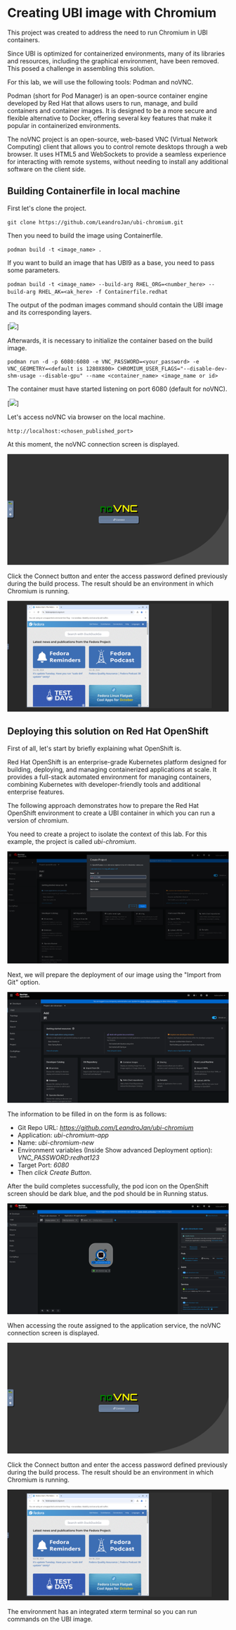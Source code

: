 # Creating UBI image with Chromium

This project was created to address the need to run Chromium in UBI containers.

Since UBI is optimized for containerized environments, many of its libraries and resources, including the graphical environment, have been removed. This posed a challenge in assembling this solution.

For this lab, we will use the following tools: Podman and noVNC.


Podman (short for Pod Manager) is an open-source container engine developed by Red Hat that allows users to run, manage, and build containers and container images. It is designed to be a more secure and flexible alternative to Docker, offering several key features that make it popular in containerized environments.

The noVNC project is an open-source, web-based VNC (Virtual Network Computing) client that allows you to control remote desktops through a web browser. It uses HTML5 and WebSockets to provide a seamless experience for interacting with remote systems, without needing to install any additional software on the client side.


## Building Containerfile in local machine

First let's clone the project.

`git clone https://github.com/LeandroJan/ubi-chromium.git`

Then you need to build the image using Containerfile.

`podman build -t <image_name> .`

If you want to build an image that has UBI9 as a base, you need to pass some parameters.

`podman build -t <image_name> --build-arg RHEL_ORG=<number_here> --build-arg RHEL_AK=<ak_here> -f Containerfile.redhat`

The output of the podman images command should contain the UBI image and its corresponding layers.

[![](images/image-podman-images.png)]


Afterwards, it is necessary to initialize the container based on the build image.

```
podman run -d -p 6080:6080 -e VNC_PASSWORD=<your_password> -e VNC_GEOMETRY=<default is 1280X800> CHROMIUM_USER_FLAGS="--disable-dev-shm-usage --disable-gpu" --name <container_name> <image_name or id>
```

The container must have started listening on port 6080 (default for noVNC).

[![](images/image-podman-ps.png)]


Let's access noVNC via browser on the local machine.

`http://localhost:<chosen_published_port>`


At this moment, the noVNC connection screen is displayed.

![](images/image-vnc.png)

Click the Connect button and enter the access password defined previously during the build process. The result should be an environment in which Chromium is running.

![](images/image-chromium.png)




## Deploying this solution on Red Hat OpenShift 

First of all, let's start by briefly explaining what OpenShift is.

Red Hat OpenShift is an enterprise-grade Kubernetes platform designed for building, deploying, and managing containerized applications at scale. It provides a full-stack automated environment for managing containers, combining Kubernetes with developer-friendly tools and additional enterprise features. 

The following approach demonstrates how to prepare the Red Hat OpenShift environment to create a UBI container in which you can run a version of chromium.

You need to create a project to isolate the context of this lab. For this example, the project is called _ubi-chromium_.

![](images/image-project.png)

Next, we will prepare the deployment of our image using the "Import from Git" option.

![](images/image-import-from-git.png)

The information to be filled in on the form is as follows:

* Git Repo URL: _https://github.com/LeandroJan/ubi-chromium_
* Application: _ubi-chromium-app_
* Name: _ubi-chromium-new_
* Environment variables (Inside Show advanced Deployment option): _VNC_PASSWORD_:_redhat123_
* Target Port: _6080_
* Then _click Create Button_.

After the build completes successfully, the pod icon on the OpenShift screen should be dark blue, and the pod should be in Running status.

![](images/image-pod.png)

When accessing the route assigned to the application service, the noVNC connection screen is displayed.

![](images/image-vnc.png)

Click the Connect button and enter the access password defined previously during the build process. The result should be an environment in which Chromium is running.

![](images/image-chromium.png)

The environment has an integrated xterm terminal so you can run commands on the UBI image.
